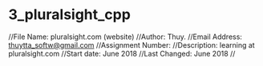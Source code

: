 # 3_pluralsight_cpp

//File Name: pluralsight.com (website)
//Author: Thuy.
//Email Address: thuytta_softw@gmail.com
//Assignment Number: 
//Description: learning at pluralsight.com
//Start date: June 2018
//Last Changed: June 2018
//
 
